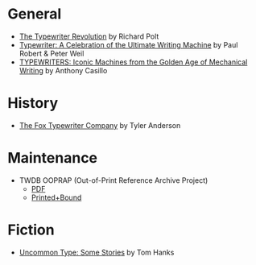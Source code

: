<!-- TITLE: Books -->
<!-- SUBTITLE: Recommended Typewriter Books -->

# General
* [The Typewriter Revolution](http://www.typewriterrevolution.com) by Richard Polt
* [Typewriter: A Celebration of the Ultimate Writing Machine](http://amzn.com/1454920785) by Paul Robert & Peter Weil
* [TYPEWRITERS: Iconic Machines from the Golden Age of Mechanical Writing](http://amzn.com/1452154880) by Anthony Casillo

# History
* [The Fox Typewriter Company](http://www.lulu.com/shop/search.ep?contributorId=1464984) by Tyler Anderson

# Maintenance
* TWDB OOPRAP (Out-of-Print Reference Archive Project)
  * [PDF](https://sellfy.com/twdb)
  * [Printed+Bound](https://www.thebookpatch.com/BookStoreResults?search=Theodore+Munk&ddl=authors)

# Fiction
* [Uncommon Type: Some Stories](http://amzn.com/1101946156) by Tom Hanks